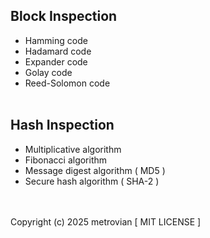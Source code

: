 ## Block Inspection ##
- Hamming code
- Hadamard code
- Expander code
- Golay code
- Reed-Solomon code
<br/></br>
## Hash Inspection ##
- Multiplicative algorithm
- Fibonacci algorithm
- Message digest algorithm ( MD5 )
- Secure hash algorithm ( SHA-2 )

<br/></br>
Copyright (c) 2025 metrovian [ MIT LICENSE ]
